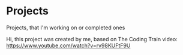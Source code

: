 # Projects
Projects, that I'm working on or completed ones

Hi, this project was created by me, based on The Coding Train video: https://www.youtube.com/watch?v=rv98KUFtF9U
